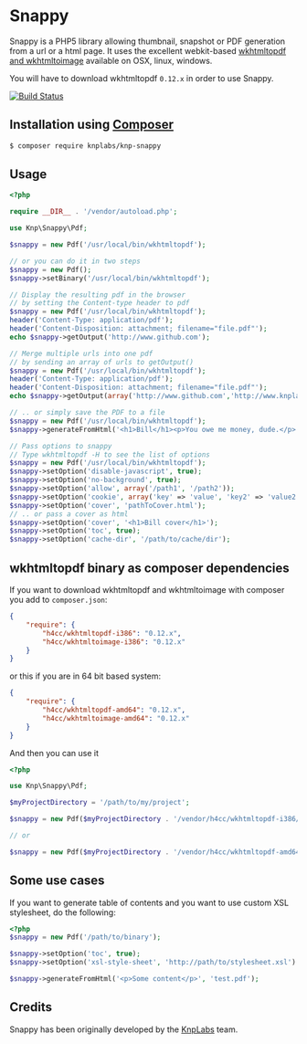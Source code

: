 # Snappy

Snappy is a PHP5 library allowing thumbnail, snapshot or PDF generation from a url or a html page.
It uses the excellent webkit-based [wkhtmltopdf and wkhtmltoimage](http://wkhtmltopdf.org/)
available on OSX, linux, windows.

You will have to download wkhtmltopdf `0.12.x` in order to use Snappy.

[![Build Status](https://secure.travis-ci.org/KnpLabs/snappy.png?branch=master)](http://travis-ci.org/KnpLabs/snappy)

## Installation using [Composer](http://getcomposer.org/)

```bash
$ composer require knplabs/knp-snappy
```

## Usage

```php
<?php

require __DIR__ . '/vendor/autoload.php';

use Knp\Snappy\Pdf;

$snappy = new Pdf('/usr/local/bin/wkhtmltopdf');

// or you can do it in two steps
$snappy = new Pdf();
$snappy->setBinary('/usr/local/bin/wkhtmltopdf');

// Display the resulting pdf in the browser
// by setting the Content-type header to pdf
$snappy = new Pdf('/usr/local/bin/wkhtmltopdf');
header('Content-Type: application/pdf');
header('Content-Disposition: attachment; filename="file.pdf"');
echo $snappy->getOutput('http://www.github.com');

// Merge multiple urls into one pdf
// by sending an array of urls to getOutput()
$snappy = new Pdf('/usr/local/bin/wkhtmltopdf');
header('Content-Type: application/pdf');
header('Content-Disposition: attachment; filename="file.pdf"');
echo $snappy->getOutput(array('http://www.github.com','http://www.knplabs.com','http://www.php.net'));

// .. or simply save the PDF to a file
$snappy = new Pdf('/usr/local/bin/wkhtmltopdf');
$snappy->generateFromHtml('<h1>Bill</h1><p>You owe me money, dude.</p>', '/tmp/bill-123.pdf');

// Pass options to snappy
// Type wkhtmltopdf -H to see the list of options
$snappy = new Pdf('/usr/local/bin/wkhtmltopdf');
$snappy->setOption('disable-javascript', true);
$snappy->setOption('no-background', true);
$snappy->setOption('allow', array('/path1', '/path2'));
$snappy->setOption('cookie', array('key' => 'value', 'key2' => 'value2'));
$snappy->setOption('cover', 'pathToCover.html');
// .. or pass a cover as html
$snappy->setOption('cover', '<h1>Bill cover</h1>');
$snappy->setOption('toc', true);
$snappy->setOption('cache-dir', '/path/to/cache/dir');
```

## wkhtmltopdf binary as composer dependencies

If you want to download wkhtmltopdf and wkhtmltoimage with composer you add to `composer.json`:

```json
{
    "require": {
        "h4cc/wkhtmltopdf-i386": "0.12.x",
        "h4cc/wkhtmltoimage-i386": "0.12.x"
    }
}
```

or this if you are in 64 bit based system:

```json
{
    "require": {
        "h4cc/wkhtmltopdf-amd64": "0.12.x",
        "h4cc/wkhtmltoimage-amd64": "0.12.x"
    }
}
```

And then you can use it

```php
<?php

use Knp\Snappy\Pdf;

$myProjectDirectory = '/path/to/my/project';

$snappy = new Pdf($myProjectDirectory . '/vendor/h4cc/wkhtmltopdf-i386/bin/wkhtmltopdf-i386');

// or

$snappy = new Pdf($myProjectDirectory . '/vendor/h4cc/wkhtmltopdf-amd64/bin/wkhtmltopdf-amd64');
```

## Some use cases

If you want to generate table of contents and you want to use custom XSL stylesheet, do the following:

```php
<?php
$snappy = new Pdf('/path/to/binary');

$snappy->setOption('toc', true);
$snappy->setOption('xsl-style-sheet', 'http://path/to/stylesheet.xsl') //or local file;

$snappy->generateFromHtml('<p>Some content</p>', 'test.pdf');
```

## Credits

Snappy has been originally developed by the [KnpLabs](http://knplabs.com) team.

